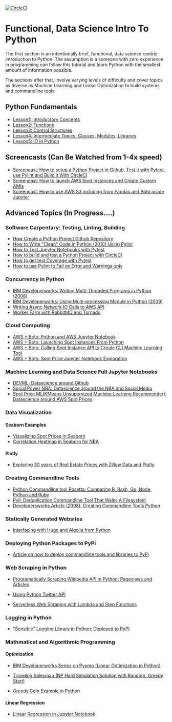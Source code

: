 [![CircleCI](https://circleci.com/gh/noahgift/functional_intro_to_python.svg?style=svg&circle-token=d3ccec4d9ec6d4f1052ec528e22dc26554502cde)](https://circleci.com/gh/noahgift/functional_intro_to_python)

# Functional, Data Science Intro To Python
The first section is an intentionally brief, functional, data science centric introduction to Python.  The assumption is a someone with zero experience in programming can follow this tutorial and learn Python with the smallest amount of information possible.

The sections after that, involve varying levels of difficulty and cover topics as diverse as Machine Learning and Linear Optimization to build systems and commandline tools.

## Python Fundamentals
  * [Lesson1:  Introductory Concepts](https://github.com/noahgift/functional_intro_to_python/blob/master/notebooks/Functional_Introduction_To_Python_Section_1(Introductory_Concepts).ipynb)
  * [Lesson2:  Functions](https://github.com/noahgift/functional_intro_to_python/blob/master/notebooks/Functional_Introduction_To_Python_Section_2(Functions).ipynb)
  * [Lesson3:  Control Structures](https://github.com/noahgift/functional_intro_to_python/blob/master/notebooks/Functional_Introduction_To_Python_Section_3(Control_Structures).ipynb)
  * [Lesson4:  Intermediate Topics:  Classes, Modules, Libraries](https://github.com/noahgift/functional_intro_to_python/blob/master/notebooks/Functional_Introduction_To_Python_Section_4(Intermediate_Topics).ipynb)
  * [Lesson5:  IO in Python](https://github.com/noahgift/functional_intro_to_python/blob/master/notebooks/IO%20Python.ipynb)

## Screencasts (Can Be Watched from 1-4x speed)

  * [Screencast:  How to setup a Python Project in Github, Test it with Pytest, use Pylint and Build it With CircleCI](https://www.dropbox.com/s/yohpxvic00g4w44/project_setup.mov?dl=0)
  * [Screencast:  How to launch AWS Spot Instances and Create Custom AMIs](https://www.dropbox.com/s/z5nbv2cu1zzub97/launch_spot.mov?dl=0)
  * [Screencast:  How to use AWS S3 including from Pandas and Boto inside Jupyter](https://www.dropbox.com/s/fm495qy205j2lzs/s3_screencast.mov?dl=0)

## Advanced Topics (In Progress....)

### Software Carpentary:  Testing, Linting, Building

* [How Create a Python Project Github Repository](https://github.com/noahgift/myrepo)
* [How to Write "Clean" Code in Python (2010) Using Pylint](https://www.ibm.com/developerworks/aix/library/au-cleancode/)
* [How to Test Jupyter Notebooks with Pytest](https://github.com/noahgift/functional_intro_to_python/blob/master/Makefile#L9)
* [How to build and test a Python Project with CircleCI](https://github.com/noahgift/functional_intro_to_python/blob/master/.circleci/config.yml)
* [How to get test Coverage with Pytest](https://github.com/noahgift/devml/blob/master/Makefile#L8)
* [How to use Pylint to Fail on Error and Warnings only](https://github.com/noahgift/devml/blob/master/Makefile#L22)

### Concurrency in Python

* [IBM Developerworks:  Writing Multi-Threaded Programs in Python (2008)](https://www.ibm.com/developerworks/aix/library/au-threadingpython/)
* [IBM Developerworks:  Using Multi-processing Module in Python (2009)](https://www.ibm.com/developerworks/aix/library/au-multiprocessing/index.html)
* [Writing Async Network IO Calls to AWS API](https://github.com/noahgift/awsasync)
* [Worker Farm with RabbitMQ and Tornado](https://github.com/noahgift/tornado_rabbitmq_linear_optimization)

### Cloud Computing

* [AWS + Boto:  Python and AWS Jupyter Notebook](https://github.com/noahgift/functional_intro_to_python/blob/master/notebooks/aws/aws.ipynb) 
* [AWS + Boto:  Launching Spot Instances From Python](https://github.com/noahgift/spot_price_machine_learning/blob/master/spot_launcher.py)
* [AWS + Boto:  Calling Spot Instance API to Create CLI Machine Learning Tool](https://github.com/noahgift/spot_price_machine_learning/blob/master/spot-price-ml.py)
* [AWS + Boto:  Spot Price Jupyter Notebook Exploration](https://github.com/noahgift/spot_price_machine_learning/blob/master/notebooks/spot_pricing_ml.ipynb)

### Machine Learning and Data Science Full Jupyter Notebooks

  * [DEVML:  Datascience around Github](https://github.com/noahgift/devml)
  * [Social Power NBA:  Datascience around the NBA and Social Media](https://github.com/noahgift/socialpowernba)
  * [Spot Price ML(KMeans Unsupervized Machine Learning Recommender):  Datascience around AWS Spot Prices](https://github.com/noahgift/spot_price_machine_learning)

### Data Visualization

#### Seaborn Examples

  * [Visualizing Spot Prices in Seaborn](https://github.com/noahgift/spot_price_machine_learning/blob/master/notebooks/spot_pricing_ml.ipynb)
  * [Correlation Heatmap in Seaborn for NBA](https://github.com/noahgift/socialpowernba/blob/master/notebooks/exploring_team_valuation_nba.ipynb)

#### Plotly

  * [Exploring 30 years of Real Estate Prices with Zillow Data and Plotly](https://github.com/noahgift/real_estate_ml/blob/master/notebooks/explore_zillow_data_sets.ipynb)

### Creating Commandline Tools

* [Python Commandline tool Rosetta:  Comparing R, Bash, Go, Node, Python and Ruby](https://github.com/noahgift/cli-rosetta)
* [Pyli:  Deduplication Commandline Tool That Walks A Filesystem](https://github.com/nogibjj/pyli)
* [Developersworks Article (2008):  Creating Commandline Tools Python](https://www.ibm.com/developerworks/aix/library/au-pythocli/)

### Statically Generated Websites

* [Interfacing with Hugo and Algolia from Python](https://github.com/noahgift/hugotools)

### Deploying Python Packages to PyPi

* [Article on how to deploy commandline tools and libraries to PyPi](https://www.ibm.com/developerworks/opensource/library/ba-github-analytics-2/index.html) 

### Web Scraping in Python

* [Programatically Scraping Wikipedia API in Python:  Pageviews and Articles](https://github.com/noahgift/socialpowernba/blob/master/socialpower/spwikipedia.py)

* [Using Python Twitter API](https://github.com/noahgift/socialpowernba/blob/master/socialpower/spwikipedia.py)

* [Serverless Web Scraping with Lambda and Step Functions](https://github.com/noahgift/web_scraping_python)

### Logging in Python

* ["Sensible" Logging Library in Python:  Deployed to PyPI](https://github.com/nogibjj/sensible)

### Mathmatical and Algorithmic Programming

#### Optimization

* [IBM Developerworks Series on Pyomo (Linear Optimization in Python)](https://www.ibm.com/developerworks/cloud/library/cl-optimizepythoncloud1/)

* [Traveling Salesman (NP Hard Simulation Solution with Random, Greedy Start)](https://github.com/noahgift/or/blob/master/tsp_greedy_random_start.py)

* [Greedy Coin Example in Python](https://github.com/noahgift/greedy_coin)

#### Linear Regression

* [Linear Regression in Jupyter Notebook](https://github.com/noahgift/socialpowernba/blob/master/notebooks/exploring_endorsement_revenue_nba.ipynb)
